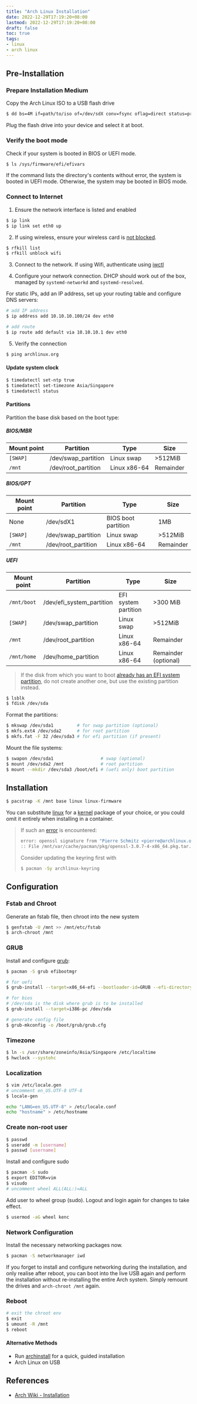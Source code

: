 ```yaml
---
title: "Arch Linux Installation"
date: 2022-12-29T17:19:20+08:00
lastmod: 2022-12-29T17:19:20+08:00
draft: false
toc: true
tags:
- linux
- arch linux
---
```


## Pre-Installation
### Prepare Installation Medium
Copy the Arch Linux ISO to a USB flash drive

```bash
$ dd bs=4M if=path/to/iso of=/dev/sdX conv=fsync oflag=direct status=progress
```

Plug the flash drive into your device and select it at boot.

### Verify the boot mode
Check if your system is booted in BIOS or UEFI mode.

```bash
$ ls /sys/firmware/efi/efivars
```

If the command lists the directory's contents without error, the system is booted in
UEFI mode. Otherwise, the system may be booted in BIOS mode.

### Connect to Internet
1. Ensure the network interface is listed and enabled

```bash
$ ip link
$ ip link set eth0 up
```

2. If using wireless, ensure your wireless card is [not blocked](https://wiki.archlinux.org/title/Network_configuration/Wireless#Rfkill_caveat).

```bash
$ rfkill list
$ rfkill unblock wifi
```

3. Connect to the network. If using Wifi, authenticate using
   [iwctl](https://wiki.archlinux.org/title/Iwd#iwctl)

4. Configure your network connection. DHCP should work out of the box, managed by `systemd-networkd` and `systemd-resolved`.

For static IPs, add an IP address, set up your routing table and configure DNS servers:

```bash
# add IP address
$ ip address add 10.10.10.100/24 dev eth0

# add route
$ ip route add default via 10.10.10.1 dev eth0
```

5. Verify the connection

```bash
$ ping archlinux.org
```

#### Update system clock
```bash
$ timedatectl set-ntp true
$ timedatectl set-timezone Asia/Singapore
$ timedatectl status
```

#### Partitions
Partition the base disk based on the boot type:

##### BIOS/MBR
| Mount point | Partition           | Type         | Size      |
| ----------- | ------------------- | ------------ | --------- |
| `[SWAP]`    | /dev/swap_partition | Linux swap   | >512MiB   |
| `/mnt`      | /dev/root_partition | Linux x86-64 | Remainder |

##### BIOS/GPT
| Mount point | Partition           | Type                | Size      |
| ----------- | ------------------- | ------------------- | --------- |
| None        | /dev/sdX1           | BIOS boot partition | 1MB       |
| `[SWAP]`    | /dev/swap_partition | Linux swap          | >512MiB   |
| `/mnt`      | /dev/root_partition | Linux x86-64        | Remainder |

##### UEFI
| Mount point | Partition                 | Type                  | Size                 |
| ----------- | ------------------------- | --------------------- | -------------------- |
| `/mnt/boot` | /dev/efi_system_partition | EFI system partition | >300 MiB             |
| `[SWAP]`    | /dev/swap_partition       | Linux swap            | >512MiB              |
| `/mnt`      | /dev/root_partition       | Linux x86-64          | Remainder            |
| `/mnt/home` | /dev/home_partition       | Linux x86-64          | Remainder (optional) |

>If the disk from which you want to boot [already has an EFI system
>partition](https://wiki.archlinux.org/title/EFI_system_partition#Check_for_an_existing_partition
>"EFI system partition"), do not create another one, but use the existing partition
>instead.

```bash
$ lsblk
$ fdisk /dev/sda
```

Format the partitions:

```bash
$ mkswap /dev/sda1         # for swap partition (optional)
$ mkfs.ext4 /dev/sda2      # for root partition
$ mkfs.fat -F 32 /dev/sda3 # for efi partition (if present)
```

Mount the file systems:

```bash
$ swapon /dev/sda1                  # swap (optional)
$ mount /dev/sda2 /mnt              # root partition
$ mount --mkdir /dev/sda3 /boot/efi # (uefi only) boot partition
```

## Installation

```bash
$ pacstrap -K /mnt base linux linux-firmware
```

You can substitute [linux](https://archlinux.org/packages/?name=linux) for a [kernel](https://wiki.archlinux.org/title/Kernel "Kernel") package of your choice, or you could omit it entirely when installing in a container.

>If such an [error](https://bbs.archlinux.org/viewtopic.php?id=282191) is encountered:
>
>```bash
>error: openssl signature from "Pierre Schmitz <pierre@archlinux.org>" is marginal trust
>:: File /mnt/var/cache/pacman/pkg/openssl-3.0.7-4-x86_64.pkg.tar.zst is corrupted (invalid or corrupted package (PGP signature)).
>```
>
>Consider updating the keyring first with
>
>```bash
>$ pacman -Sy archlinux-keyring
>```

## Configuration
### Fstab and Chroot
Generate an fstab file, then chroot into the new system

```bash
$ genfstab -U /mnt >> /mnt/etc/fstab
$ arch-chroot /mnt
```

### GRUB
Install and configure [grub](https://wiki.archlinux.org/title/GRUB):

```bash
$ pacman -S grub efibootmgr

# for uefi
$ grub-install --target=x86_64-efi --bootloader-id=GRUB --efi-directory=/boot --removable

# for bios
# /dev/sda is the disk where grub is to be installed
$ grub-install --target=i386-pc /dev/sda

# generate config file
$ grub-mkconfig -o /boot/grub/grub.cfg
```

### Timezone
```bash
$ ln -s /usr/share/zoneinfo/Asia/Singapore /etc/localtime
$ hwclock --systohc
```

### Localization
```bash
$ vim /etc/locale.gen
# uncomment en_US.UTF-8 UTF-8
$ locale-gen
```

```bash
echo "LANG=en_US.UTF-8" > /etc/locale.conf
echo "hostname" > /etc/hostname
```

### Create non-root user
```bash
$ passwd
$ useradd -m [username]
$ passwd [username]
```

Install and configure sudo

```bash
$ pacman -S sudo
$ export EDITOR=vim
$ visudo
# uncomment wheel ALL(ALL:)=ALL
```

Add user to wheel group (sudo). Logout and login again for changes to take effect.

```bash
$ usermod -aG wheel kenc
```

### Network Configuration
Install the necessary networking packages now.

```bash
$ pacman -S networkmanager iwd
```

If you forget to install and configure networking during the installation, and only realise after reboot, you can boot into the live USB again and perform the installation without re-installing the entire Arch system. Simply remount the drives and `arch-chroot /mnt` again.

### Reboot
```bash
# exit the chroot env
$ exit
$ umount -R /mnt
$ reboot
```

#### Alternative Methods
- Run [archinstall](https://github.com/archlinux/archinstall) for a quick, guided installation
- Arch Linux on USB

## References
- [Arch Wiki - Installation](https://wiki.archlinux.org/title/installation_guide)
